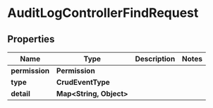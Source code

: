 

# AuditLogControllerFindRequest


## Properties

| Name | Type | Description | Notes |
|------------ | ------------- | ------------- | -------------|
|**permission** | **Permission** |  |  |
|**type** | **CrudEventType** |  |  |
|**detail** | **Map&lt;String, Object&gt;** |  |  |



